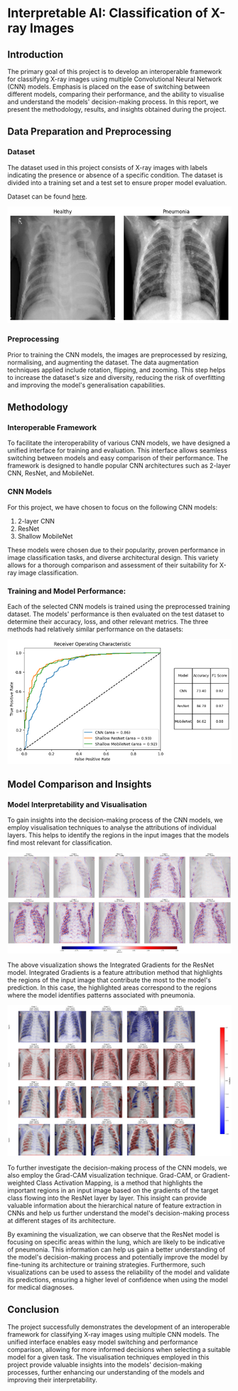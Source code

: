 # Interpretable AI: Classification of X-ray Images

## Introduction

The primary goal of this project is to develop an interoperable framework for classifying X-ray images using multiple Convolutional Neural Network (CNN) models. Emphasis is placed on the ease of switching between different models, comparing their performance, and the ability to visualise and understand the models' decision-making process. In this report, we present the methodology, results, and insights obtained during the project.

## Data Preparation and Preprocessing

### Dataset
The dataset used in this project consists of X-ray images with labels indicating the presence or absence of a specific condition. The dataset is divided into a training set and a test set to ensure proper model evaluation.

Dataset can be found [here](https://www.kaggle.com/datasets/paultimothymooney/chest-xray-pneumonia).

![Sample Images](./Figures/Sample_Image.png)

### Preprocessing
Prior to training the CNN models, the images are preprocessed by resizing, normalising, and augmenting the dataset. The data augmentation techniques applied include rotation, flipping, and zooming. This step helps to increase the dataset's size and diversity, reducing the risk of overfitting and improving the model's generalisation capabilities.

## Methodology

### Interoperable Framework
To facilitate the interoperability of various CNN models, we have designed a unified interface for training and evaluation. This interface allows seamless switching between models and easy comparison of their performance. The framework is designed to handle popular CNN architectures such as 2-layer CNN, ResNet, and MobileNet.

### CNN Models
For this project, we have chosen to focus on the following CNN models:

1. 2-layer CNN
2. ResNet
3. Shallow MobileNet

These models were chosen due to their popularity, proven performance in image classification tasks, and diverse architectural design. This variety allows for a thorough comparison and assessment of their suitability for X-ray image classification.

### Training and Model Performance:
Each of the selected CNN models is trained using the preprocessed training dataset. The models' performance is then evaluated on the test dataset to determine their accuracy, loss, and other relevant metrics. The three methods had relatively similar performance on the datasets:

![ROC-AUC](./Figures/ROC_AUC.png)

## Model Comparison and Insights

### Model Interpretability and Visualisation
To gain insights into the decision-making process of the CNN models, we employ visualisation techniques to analyse the attributions of individual layers. This helps to identify the regions in the input images that the models find most relevant for classification.

![ResNet Integrated Gradients](./Figures/ResNet2_integrated_gradients.png)

The above visualization shows the Integrated Gradients for the ResNet model. Integrated Gradients is a feature attribution method that highlights the regions of the input image that contribute the most to the model's prediction. In this case, the highlighted areas correspond to the regions where the model identifies patterns associated with pneumonia.

![ResNet Grad Cam](./Figures/ResNet_Grad.png)

To further investigate the decision-making process of the CNN models, we also employ the Grad-CAM visualization technique. Grad-CAM, or Gradient-weighted Class Activation Mapping, is a method that highlights the important regions in an input image based on the gradients of the target class flowing into the ResNet layer by layer. This insight can provide valuable information about the hierarchical nature of feature extraction in CNNs and help us further understand the model's decision-making process at different stages of its architecture.

By examining the visualization, we can observe that the ResNet model is focusing on specific areas within the lung, which are likely to be indicative of pneumonia. This information can help us gain a better understanding of the model's decision-making process and potentially improve the model by fine-tuning its architecture or training strategies. Furthermore, such visualizations can be used to assess the reliability of the model and validate its predictions, ensuring a higher level of confidence when using the model for medical diagnoses.


## Conclusion

The project successfully demonstrates the development of an interoperable framework for classifying X-ray images using multiple CNN models. The unified interface enables easy model switching and performance comparison, allowing for more informed decisions when selecting a suitable model for a given task. The visualisation techniques employed in this project provide valuable insights into the models' decision-making processes, further enhancing our understanding of the models and improving their interpretability.